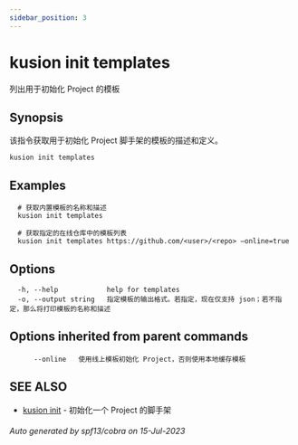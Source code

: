 ```yaml
---
sidebar_position: 3
---
```

# kusion init templates

列出用于初始化 Project 的模板

## Synopsis

该指令获取用于初始化 Project 脚手架的模板的描述和定义。

```
kusion init templates
```

## Examples

```
  # 获取内置模板的名称和描述
  kusion init templates
  
  # 获取指定的在线仓库中的模板列表
  kusion init templates https://github.com/<user>/<repo> —online=true
```

## Options

```
  -h, --help            help for templates
  -o, --output string   指定模板的输出格式。若指定，现在仅支持 json；若不指定，那么将打印模板的名称和描述
```

## Options inherited from parent commands

```
      --online   使用线上模板初始化 Project，否则使用本地缓存模板
```

## SEE ALSO

* [kusion init](init.md)	 - 初始化一个 Project 的脚手架

###### Auto generated by spf13/cobra on 15-Jul-2023
